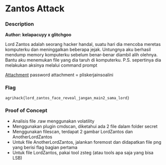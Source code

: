 # Zantos Attack

### Description

**Author: kelapacuyy x glitchgoo**

Lord Zantos adalah seorang hacker handal, suatu hari dia mencoba meretas komputerku dan meninggalkan beberapa jejak. Untungnya aku berhasil mendump memory komputerku sebelum benar-benar diambil alih olehnya. Bantu aku menemukan file yang dia taruh di komputerku.
P.S. sepertinya dia melakukan aksinya melalui command prompt

[Attachment](https://filetransfer.io/data-package/NPIjFz3U#link)
password attachment = pliskerjainsoalini

### Flag

`agrihack{lord_zantos_face_reveal_jangan_main2_sama_lord}`

### Proof of Concept
- Analisis file .raw menggunakan volatility
- Menggunakan plugin cmdscan, diketahui ada 2 file dalam folder secret
- Menggunakan filescan, terdapat 2 gambar LordZantos dan AnotherLordZantos
- Untuk file AnotherLordZantos, jalankan foremost dan didapatkan file png yang berisi flag bagian pertama
- Untuk file LordZantos, pakai tool zsteg (atau tools apa saja yang bisa LSB)
